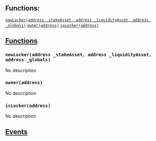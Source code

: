 

## Functions:
[`newLocker(address _stakeAsset, address _liquidityAsset, address _globals)`](#IStakeLockerFactory-newLocker-address-address-address-)
[`owner(address)`](#IStakeLockerFactory-owner-address-)
[`isLocker(address)`](#IStakeLockerFactory-isLocker-address-)


## <u>Functions</u>

### `newLocker(address _stakeAsset, address _liquidityAsset, address _globals)`
No description

### `owner(address)`
No description

### `isLocker(address)`
No description

## <u>Events</u>
